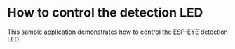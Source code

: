 # How to control the detection LED

This sample application demonstrates how to control the ESP-EYE detection LED.